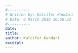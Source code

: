 ```yaml
---
#----------
# Written by: Kalcifer Kandari
# Date: 6 March 2016 10:56:32
#----------
date: 
title: 
author: Kalcifer_Kandari
excerpt: 
---
```



